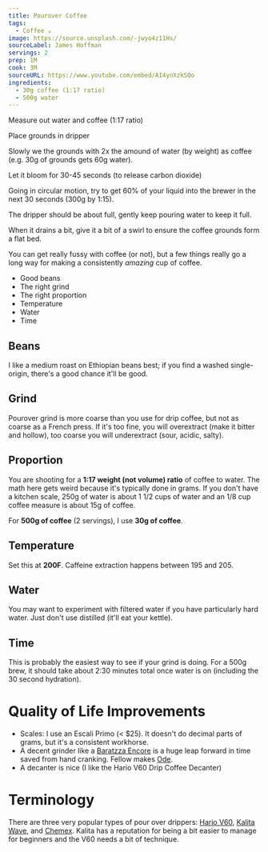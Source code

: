 ```yaml
---
title: Pourover Coffee
tags:
  - Coffee ☕
image: https://source.unsplash.com/-jwyo4z11Hs/
sourceLabel: James Hoffman
servings: 2
prep: 1M
cook: 3M
sourceURL: https://www.youtube.com/embed/AI4ynXzkSQo
ingredients:
  - 30g coffee (1:17 ratio)
  - 500g water
---
```


Measure out water and coffee (1:17 ratio)

Place grounds in dripper

Slowly we the grounds with 2x the amound of water (by weight) as coffee (e.g. 30g of grounds gets 60g water).

Let it bloom for 30-45 seconds (to release carbon dioxide)

Going in circular motion, try to get 60% of your liquid into the brewer in the next 30 seconds (300g by 1:15).

The dripper should be about full, gently keep pouring water to keep it full.

When it drains a bit, give it a bit of a swirl to ensure the coffee grounds form a flat bed.

You can get really fussy with coffee (or not), but a few things really go a long way for making a consistently *amazing* cup of coffee.

- Good beans
- The right grind
- The right proportion
- Temperature
- Water
- Time

## Beans
I like a medium roast on Ethiopian beans best; if you find a washed single-origin, there's a good chance it'll be good.

## Grind
Pourover grind is more coarse than you use for drip coffee, but not as coarse as a French press. If it's too fine, you will overextract (make it bitter and hollow), too coarse you will underextract (sour, acidic, salty).

## Proportion
You are shooting for a **1:17 weight (not volume) ratio** of coffee to water. The math here gets weird because it's typically done in grams. If you don't have a kitchen scale, 250g of water is about 1 1/2 cups of water and an 1/8 cup coffee measure is about 15g of coffee.

For **500g of coffee** (2 servings), I use **30g of coffee**.

## Temperature

Set this at **200F**. Caffeine extraction happens between 195 and 205.

## Water

You may want to experiment with filtered water if you have particularly hard water. Just don't use distilled (it'll eat your kettle).

## Time

This is probably the easiest way to see if your grind is doing. For a 500g brew, it should take about 2:30 minutes total once water is on (including the 30 second hydration).

# Quality of Life Improvements

- Scales: I use an Escali Primo (< $25). It doesn't do decimal parts of grams, but it's a consistent workhorse.
- A decent grinder like a [Baratzza Encore](https://baratza.com/grinder/encore/) is a huge leap forward in time saved from hand cranking. Fellow makes [Ode](https://fellowproducts.com/products/ode-brew-grinder).
- A decanter is nice (I like the Hario V60 Drip Coffee Decanter)

# Terminology

There are three very popular types of pour over drippers: [Hario V60](https://www.hario-usa.com/collections/drippers), [Kalita Wave](http://kalita.ae/products/waveseries/), and [Chemex](https://www.chemexcoffeemaker.com/). Kalita has a reputation for being a bit easier to manage for beginners and the V60 needs a bit of technique.
